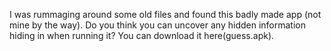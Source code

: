 I was rummaging around some old files and found this badly made app (not mine by the way). Do you think you can uncover any hidden information hiding in when running it? You can download it here(guess.apk).
